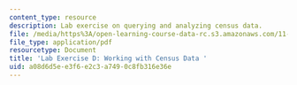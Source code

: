 ```yaml
---
content_type: resource
description: Lab exercise on querying and analyzing census data.
file: /media/https%3A/open-learning-course-data-rc.s3.amazonaws.com/11-208-introduction-to-computers-in-public-management-ii-january-iap-2002/a08d6d5ee3f6e2c3a7490c8fb316e36e_notes04.pdf
file_type: application/pdf
resourcetype: Document
title: 'Lab Exercise D: Working with Census Data '
uid: a08d6d5e-e3f6-e2c3-a749-0c8fb316e36e
---
```

